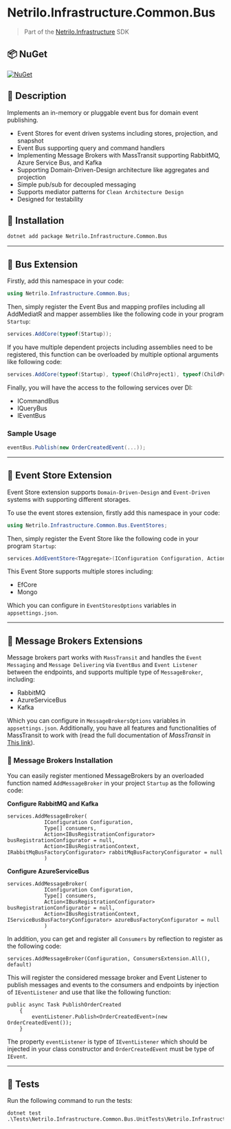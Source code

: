 # Netrilo.Infrastructure.Common.Bus

> Part of the [Netrilo.Infrastructure](https://github.com/raminesfahani/Netrilo_Infrastructure) SDK

## 📦 NuGet

[![NuGet](https://img.shields.io/nuget/v/Netrilo.Infrastructure.Common.Bus)](https://www.nuget.org/packages/Netrilo.Infrastructure.Common.Bus)

## 📖 Description

Implements an in-memory or pluggable event bus for domain event publishing.

- Event Stores for event driven systems including stores, projection, and snapshot
- Event Bus supporting query and command handlers
- Implementing Message Brokers with MassTransit supporting RabbitMQ, Azure Service Bus, and Kafka
- Supporting Domain-Driven-Design architecture like aggregates and projection
- Simple pub/sub for decoupled messaging
- Supports mediator patterns for `Clean Architecture Design`
- Designed for testability

## 🚀 Installation

```bash
dotnet add package Netrilo.Infrastructure.Common.Bus
```

---

## 🧩 Bus Extension 

Firstly, add this namespace in your code:
```csharp
using Netrilo.Infrastructure.Common.Bus;
```

Then, simply register the Event Bus and mapping profiles including all AddMediatR and mapper assemblies like the following code in your program `Startup`:
```csharp
services.AddCore(typeof(Startup));
```

If you have multiple dependent projects including assemblies need to be registered, this function can be overloaded by multiple optional arguments like following code:
```csharp
services.AddCore(typeof(Startup), typeof(ChildProject1), typeof(ChildProject2), ...);
```

Finally, you will have the access to the following services over DI:

- ICommandBus
- IQueryBus
- IEventBus

### Sample Usage
```csharp
eventBus.Publish(new OrderCreatedEvent(...));
```

---

## 🧩 Event Store Extension 

Event Store extension supports `Domain-Driven-Design` and `Event-Driven` systems with supporting different storages.

To use the event stores extension, firstly add this namespace in your code:
```csharp
using Netrilo.Infrastructure.Common.Bus.EventStores;
```

Then, simply register the Event Store like the following code in your program `Startup`:
```csharp
services.AddEventStore<TAggregate>(IConfiguration Configuration, Action<DbContextOptionsBuilder> dbContextOptions = null);
```
This Event Store supports multiple stores including:

- EfCore
- Mongo

Which you can configure in `EventStoresOptions` variables in `appsettings.json`.

---

## 🧩 Message Brokers Extensions

Message brokers part works with `MassTransit` and handles the `Event Messaging` and `Message Delivering` via `EventBus` and `Event Listener` between the endpoints, and supports multiple type of `MessageBroker`, including:

- RabbitMQ
- AzureServiceBus
- Kafka

Which you can configure in `MessageBrokersOptions` variables in `appsettings.json`. Additionally, you have all features and functionalities of MassTransit to work with (read the full documentation of *MassTransit* in [This link](https://masstransit.io/documentation/)).

### 🧩 Message Brokers Installation

You can easily register mentioned MessageBrokers by an overloaded function named `AddMessageBroker` in your project `Startup` as the following code:

**Configure RabbitMQ and Kafka**

```
services.AddMessageBroker(
            IConfiguration Configuration,
            Type[] consumers,
            Action<IBusRegistrationConfigurator> busRegistrationConfigurator = null,
            Action<IBusRegistrationContext, IRabbitMqBusFactoryConfigurator> rabbitMqBusFactoryConfigurator = null
            )
```


**Configure AzureServiceBus**

```
services.AddMessageBroker(
            IConfiguration Configuration,
            Type[] consumers,
            Action<IBusRegistrationConfigurator> busRegistrationConfigurator = null,
            Action<IBusRegistrationContext, IServiceBusBusFactoryConfigurator> azureBusFactoryConfigurator = null
            )
```

In addition, you can get and register all `Consumers` by reflection to register as the following code:

```
services.AddMessageBroker(Configuration, ConsumersExtension.All(), default)
```

This will register the considered message broker and Event Listener to publish messages and events to the consumers and endpoints by injection of `IEventListener` and use that like the following function:

```
public async Task PublishOrderCreated
    {
        eventListener.Publish<OrderCreatedEvent>(new OrderCreatedEvent());
    }

```

The property `eventListener` is type of `IEventListener` which should be injected in your class constructor and `OrderCreatedEvent` must be type of `IEvent`.

---

## 🧪 Tests

Run the following command to run the tests:

```
dotnet test .\Tests\Netrilo.Infrastructure.Common.Bus.UnitTests\Netrilo.Infrastructure.Common.Bus.UnitTests.csproj
```
